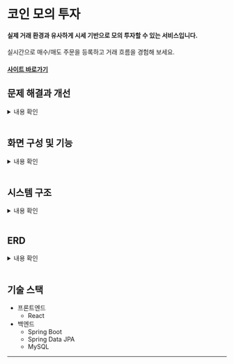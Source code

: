 # 코인 모의 투자
#### 실제 거래 환경과 유사하게 시세 기반으로 모의 투자할 수 있는 서비스입니다.  
실시간으로 매수/매도 주문을 등록하고 거래 흐름을 경험해 보세요. 
#### [사이트 바로가기](http://cmi.p-e.kr)

## 문제 해결과 개선

<details>
   <summary>내용 확인</summary>
<br>
	
## **주문/체결 데이터 관리 구조 개선**

### 문제점
- 초기에는 체결/미체결 데이터를 단일 테이블에서 관리
- 미체결 주문과 체결된 거래 내역이 혼재되어 데이터 관리의 복잡도 증가

### 해결 과정
- 데이터의 생명주기를 기준으로 테이블 분리
  - `order_book (호가창)`: 미체결 주문 관리
  - `trade_history (거래내역)`: 체결된 거래 내역 관리

<image src="https://github.com/user-attachments/assets/9fad3ef1-1457-4d7e-b519-ad5b3ec192fe">

두 테이블은 거의 동일한 컬럼들을 가지고 있지만 구조가 비슷해도 목적이 다르기 때문에 분리했다.  
호가창 테이블은 미체결 주문, 거래내역 테이블은 부분/완전 체결된 주문을 관리하도록 설계했다.  

- 두 테이블은 주문 상태에 따라 데이터 처리 방식이 다르다.  
> 주문할 때:  
> `order_book`에 주문 추가.
> 
> 완전 체결될 때:  
> `order_book`에서 해당 주문 삭제.  
> `trade_history`에서 해당 주문을 status가 'COMPLETE'인 새로운 레코드 저장.
> 
> 부분 체결할 때:  
> `order_book`에서 해당 주문의 수량을 업데이트.  
> `trade_history`에 해당 주문을 status가 'PARTIAL'인 새로운 레코드를 저장.
> 
> 취소할 때:  
> `order_book`에서 해당 주문 삭제.

각 테이블의 역할과 목적에 맞게 관리하도록 구현했다.

### 결과
- 데이터 관리 복잡도 감소
- 조회 성능 향상
- 명확한 데이터 구조로 유지보수성 향상

---
<br>

## **DB 락을 활용한 체결 로직 설계**

### 체결 로직
체결 로직은 다음과 같은 4가지 규칙에 의해서 처리된다.
- 가장 낮은 매도가와 가장 높은 매수가가 체결이 된다.
- 매수가 >= 매도가가 성립해야 체결이 된다.
- 같은 가격에 주문이 많은 경우, 먼저 들어온 주문부터 체결된다.
- 두 주문의 체결가는 먼저 들어온 호가(주문)의 가격으로 결정된다.
<br>

### 락 없이 체결 진행 시 발생할 문제
- 주문 체결 시 여러 사용자의 요청이 동시에 들어오며, 동일한 가격대에서 다수의 주문이 체결될 수 있다.  
- 이 과정에서 미체결 주문(공유 자원)에 대한 경쟁 조건이 발생하여, 실행 순서나 타이밍에 따라 체결 결과가 달라지는 문제가 생길 수 있다.  
- 이를 해결하기 위해 각 체결에 대해 배타적 잠금(X-Lock)을 적용하여 순차적인 접근을 보장하도록 설계했다.  
<br>

#### 새로 접수된 주문에 대해 기존 체결 처리 과정은 다음과 같다.
  1. 주문이 들어오면, 호가창 테이블에 저장한다.
  2. DB에서 해당 코인의 미체결 주문 전체(새로 접수된 주문까지 포함)를 락을 걸어 조회한다.
  3. 매도 주문들과 매수 주문들을 체결 로직 기준으로 정렬하고, 조건에 맞는 주문들은 처리가 된다.
<br>

### 문제점
- 접수될 때마다 미체결 주문 전체에 락을 걸기 때문에, 동시 주문 체결 속도 저하.
- 다수의 트랜잭션이 동시에 실행될 때(동시 주문), `SELECT ~ FOR UPDATE` 쿼리에 의해 데드락 발생.
  - 두 트랜잭션이 각각 새로운 주문을 삽입한 뒤,  
    동시에 서로의 주문 데이터와 미체결 주문에 락 요청을 하며 대기 상태 발생.  

<br>

&nbsp;&nbsp;&nbsp;다음 그림처럼 order_book에 새로운 주문이 동시에 접수될 때, 데드락이 발생한다.

<image src="https://github.com/user-attachments/assets/c557953f-80fe-4bd0-bac6-149de886ab1b">

### 해결 과정
  바뀐 체결 처리 과정은 다음과 같다.
  1. 주문이 접수되면, 주문 타입(매수/매도)에 따라 특정 범위만을 락을 걸어 조회한다.
  2. 새로 접수된 주문을 호가창에 저장하고, 접수된 주문과 조회한 주문들이 조건에 맞게 처리한다.
<br>

**개선점**
- 잠금 범위 최소화
- 쿼리 실행 순서 변경
  - `INSERT -> SELECT ~ FOR UPDATE` 순서를 `SELECT ~ FOR UPDATE -> INSERT` 로 변경


<br>

&nbsp;&nbsp;&nbsp;다음 그림처럼 order_book에 새로운 주문이 접수될 때,  
&nbsp;&nbsp;&nbsp;`INSERT` 이전에 `SELECT ~ FOR UPDATE`를 실행하여 필요한 레코드에 대해 락을 먼저 획득하도록 설계.

<image src="https://github.com/user-attachments/assets/71c59121-4a04-40c1-9c6c-c9dce29837fd">

### 결과
- 락 경쟁이 줄어들어 처리 속도 향상
- 데드락 문제 해결
- 안정적인 동시성 제어 달성

---
<br>

## **주문 처리 과정 개선**

### 문제점
- 단일 트랜잭션으로 모든 주문 처리의 모든 과정을 진행하여 성능 저하 발생
  - 처리 과정:  
     **주문 접수** → **체결**(주문 업데이트 및 삭제, 거래내역 저장) → **자산 업데이트** → **알림 저장** → **호가창 및 알림 SSE 전송**
- 단일 트랜잭션으로 모든 처리를 진행하여 성능 저하 발생
- 주문 처리 과정이 길어 응답 시간 증가
- 다수 사용자 동시 주문 시 성능 저하

### 해결 과정
- 스프링 이벤트를 활용하여 트랜잭션을 기능 단위로 분리.
  1. **주문 접수 → 체결 → 호가창 SSE 전송**: 주요 단계를 우선 처리
  2. **자산 상태 업데이트**: 체결 이후 보유 자산 변경
  3. **알림 처리**: 체결 결과를 저장 후 전송
  <br>
  <image src="https://github.com/user-attachments/assets/415681a6-c052-490e-ad8a-73f561df7de4">
### 결과
- 주문 처리 속도 약 40% 향상
- 기존 방식보다 유연하고 확장 가능한 구조 제공

</details>
<br>

## 화면 구성 및 기능

<details>
   <summary>내용 확인</summary>
<br>
	
|시세 정보|
|:-:|
|<image src="https://github.com/user-attachments/assets/79b3c135-d4bf-4acf-a8bb-e704fc52cb52">|
|<b>실시간으로 코인 시세 정보를 제공합니다.</b>|
<br>

|호가창과 주문|  
|:-:|
|<image src="https://github.com/user-attachments/assets/f8699443-20b6-4d5f-8303-8c4d6893074b">|
|<b>매수/매도 주문을 가상 호가창에 등록하여 실제 거래처럼 이용할 수 있습니다.</b>|
<br>

|투자 정보|
|:-:|
|<image src="https://github.com/user-attachments/assets/42061db3-f473-4237-8bb0-da65d2f2860b">|
|<b>보유자산, 거래내역, 미체결 주문을 확인할 수 있습니다.</b>|
<br>

|알림|
|:-:|
|<image src="https://github.com/user-attachments/assets/df3b6f5d-e72f-44f3-928c-aa974b8a87b1">|
|<b>주문 체결 알림을 받을 수 있습니다.</b>|

</details>
<br>

## 시스템 구조

<details>
   <summary>내용 확인</summary>
<br>
	
<image src="https://github.com/user-attachments/assets/46f3cc40-cb54-489e-b4f5-448b3be4cb64">

</details>
<br>

## ERD

<details>
   <summary>내용 확인</summary>
<br>
	
<image src="https://github.com/user-attachments/assets/5ad71697-2905-4669-a497-a33a399dd03c">

</details>
<br>

## 기술 스택
- 프론트엔드
	* React
- 백엔드
	* Spring Boot 
	* Spring Data JPA	
	* MySQL

---